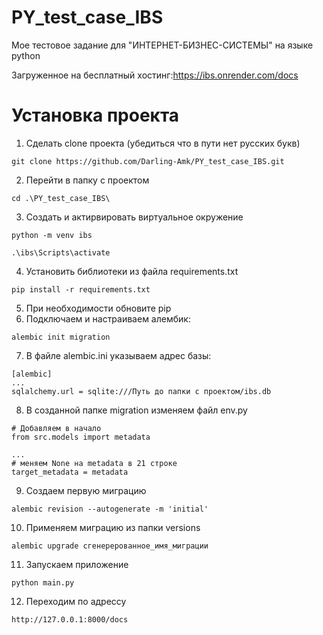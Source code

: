 # PY_test_case_IBS
Мое тестовое задание для "ИНТЕРНЕТ-БИЗНЕС-СИСТЕМЫ" на языке python

Загруженное на бесплатный хостинг:https://ibs.onrender.com/docs

# Установка проекта
1. Сделать clone проекта (убедиться что в пути нет русских букв)
```
git clone https://github.com/Darling-Amk/PY_test_case_IBS.git
```
2. Перейти в папку с проектом
```
cd .\PY_test_case_IBS\
```
3. Создать и актирвировать виртуальное окружение
```
python -m venv ibs
```
```
.\ibs\Scripts\activate
```
4. Установить библиотеки из файла requirements.txt
```
pip install -r requirements.txt
```
5. При необходимости обновите pip
6. Подключаем и настраиваем алембик:
```
alembic init migration
```
7. В файле alembic.ini указываем адрес базы:
```
[alembic]
...
sqlalchemy.url = sqlite:///Путь до папки с проектом/ibs.db
```
8. В созданной папке migration изменяем файл env.py 
```
# Добавляем в начало
from src.models import metadata

...
# меняем None на metadata в 21 строке
target_metadata = metadata
```
9. Создаем первую миграцию
```
alembic revision --autogenerate -m 'initial'
```

10. Применяем миграцию из папки versions
```
alembic upgrade сгенерерованное_имя_миграции
```
11. Запускаем приложение
```
python main.py
```
12. Переходим по адрессу 
```
http://127.0.0.1:8000/docs
```
